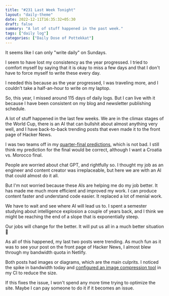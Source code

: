 ```yaml
---
title: "#231 Last Week Tonight"
layout: "daily-theme"
date: 2022-12-11T16:35:32+05:30
draft: false
summary: "A lot of stuff happened in the past week."
tags: ["daily log"]
categories: ["Daily Dose of Pottekkat"]
---
```


It seems like I can only "write daily" on Sundays.

I seem to have lost my consistency as the year progressed. I tried to comfort myself by saying that it is okay to miss a few days and that I don't have to force myself to write these every day.

I needed this because as the year progressed, I was traveling more, and I couldn't take a half-an-hour to write on my laptop.

So, this year, I missed around 115 days of daily logs. But I can live with it because I have been consistent on my blog and newsletter publishing schedule.

A lot of stuff happened in the last few weeks. We are in the climax stages of the World Cup, there is an AI that can bullshit about almost anything very well, and I have back-to-back trending posts that even made it to the front page of Hacker News.

I was two teams off in my [quarter-final predictions](/dailies/16-11-22-my-world-cup-predictions/), which is not bad. I still think my prediction for the final would be correct, although I want a Croatia vs. Morocco final.

People are worried about chat GPT, and rightfully so. I thought my job as an engineer and content creator was irreplaceable, but here we are with an AI that could almost do it all.

But I'm not worried because these AIs are helping me do my job better. It has made me much more efficient and improved my work. I can produce content faster and understand code easier. It replaced a lot of menial work.

We have to wait and see where AI will lead us to. I spent a semester studying about intelligence explosion a couple of years back, and I think we might be reaching the end of a slope that is exponentially steep.

Our jobs will change for the better. It will put us all in a much better situation 🤞

As all of this happened, my last two posts were trending. As much fun as it was to see your post on the front page of Hacker News, I almost blew through my bandwidth quota in Netlify.

Both posts had images or diagrams, which are the main culprits. I noticed the spike in bandwidth today and [configured an image compression tool](https://github.com/pottekkat/personal-website/pull/56#issuecomment-1345471020) in my CI to reduce the size.

If this fixes the issue, I won't spend any more time trying to optimize the site. Maybe I can pay someone to do it if it becomes an issue.
